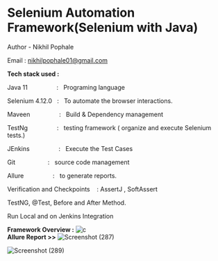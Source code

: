 # Selenium Automation Framework(Selenium with Java)

Author - Nikhil Pophale

Email : nikhilpophale01@gmail.com

**Tech stack used :**

Java 11  &nbsp;&nbsp;&nbsp;&nbsp;&nbsp;&nbsp;&nbsp;&nbsp;&nbsp;&nbsp;&nbsp;&nbsp;&nbsp;&nbsp;&nbsp;&nbsp;:    &nbsp;&nbsp;Programing language <br />

Selenium 4.12.0  &nbsp;&nbsp;:    &nbsp;&nbsp;To automate the browser interactions.<br />

Maveen &nbsp;&nbsp;&nbsp;&nbsp;&nbsp;&nbsp;&nbsp;&nbsp;&nbsp;&nbsp;&nbsp;&nbsp;&nbsp;&nbsp;&nbsp;&nbsp;:    &nbsp;&nbsp;Build & Dependency management<br />

TestNg  &nbsp;&nbsp;&nbsp;&nbsp;&nbsp;&nbsp;&nbsp;&nbsp;&nbsp;&nbsp;&nbsp;&nbsp;&nbsp;&nbsp;&nbsp;&nbsp;:    &nbsp;&nbsp;testing framework ( organize and execute Selenium tests.)<br />

JEnkins  &nbsp;&nbsp;&nbsp;&nbsp;&nbsp;&nbsp;&nbsp;&nbsp;&nbsp;&nbsp;&nbsp;&nbsp;&nbsp;&nbsp;&nbsp;&nbsp;:    &nbsp;&nbsp;Execute the Test Cases<br />

Git      &nbsp;&nbsp;&nbsp;&nbsp;&nbsp;&nbsp;&nbsp;&nbsp;&nbsp;&nbsp;&nbsp;&nbsp;&nbsp;&nbsp;&nbsp;&nbsp;&nbsp;&nbsp;:    &nbsp;&nbsp;source code management<br />

Allure   &nbsp;&nbsp;&nbsp;&nbsp;&nbsp;&nbsp;&nbsp;&nbsp;&nbsp;&nbsp;&nbsp;&nbsp;&nbsp;&nbsp;&nbsp;&nbsp;:    &nbsp;&nbsp;to generate reports.<br />

Verification and Checkpoints &nbsp;&nbsp; : AssertJ , SoftAssert 

TestNG, @Test, Before and After Method.

Run Local and on Jenkins Integration

**Framework Overview  :**
![c](https://github.com/Nikhil-Pophale/Advance_Selenium_FrameworK/assets/141396302/a0f92210-a9f0-4ef6-ab47-07f211ca82da)<br />
**Allure Report >>**
![Screenshot (287)](https://github.com/Nikhil-Pophale/Advance_Selenium_FrameworK/assets/141396302/523aaa0a-d976-4ccd-864b-28336377107e)

![Screenshot (289)](https://github.com/Nikhil-Pophale/Advance_Selenium_FrameworK/assets/141396302/eb04da35-7724-41b0-82c6-55efcc554637)


